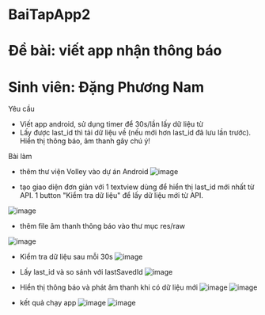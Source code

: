 # BaiTapApp2
# Đề bài: viết app nhận thông báo
# Sinh viên: Đặng Phương Nam


Yêu cầu


+ Viết app android, sử dụng timer để 30s/lần lấy dữ liệu từ
+ Lấy được last_id thì tải dữ liệu về (nếu mới hơn last_id đã lưu lần trước). Hiển thị thông báo, âm thanh gây chú ý!


Bài làm

+ thêm thư viện Volley vào dự án Android
![image](https://github.com/user-attachments/assets/0d1136fa-064a-4d75-9d5c-c79731846371)

+ tạo giao diện đơn giản với 1 textview dùng để hiển thị last_id mới nhất từ API. 1 button "Kiểm tra dữ liệu" để lấy dữ liệu mới từ API.

![image](https://github.com/user-attachments/assets/d2772a37-e1e9-4b6e-bd54-f2244d143d58)

+ thêm file âm thanh thông báo vào thư mục res/raw

![image](https://github.com/user-attachments/assets/dca94023-2df3-4851-a091-4bd5b264172a)

+ Kiểm tra dữ liệu sau mỗi 30s
![image](https://github.com/user-attachments/assets/666f806b-b195-4b69-b38d-eeb7fe7116ee)

+ Lấy last_id và so sánh với lastSavedId
![image](https://github.com/user-attachments/assets/5ea0ffa6-b17f-4d9d-8ec2-7f310a49182d)

+ Hiển thị thông báo và phát âm thanh khi có dữ liệu mới
![image](https://github.com/user-attachments/assets/bdf6fbe3-c3ad-4b72-9b76-3963f64e56c1)
![image](https://github.com/user-attachments/assets/7ed13354-b1d1-4fa1-adb4-b533a066f3e6)

+ kết quả chạy app
![image](https://github.com/user-attachments/assets/7cfc908d-c8a2-497f-a2d8-a51f774b5635)
![image](https://github.com/user-attachments/assets/2d4122b7-ed2c-4b3b-a736-afe67b824ca6)



